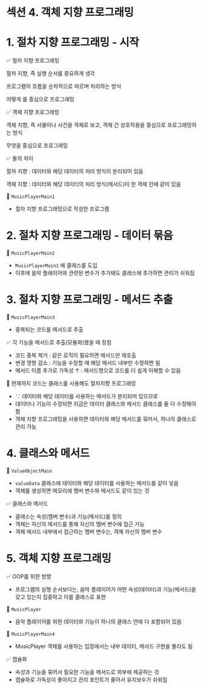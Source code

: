 # 섹션 4. 객체 지향 프로그래밍

# 1. 절차 지향 프로그래밍 - 시작

✅ 절차 지향 프로그래밍

절차 지향, 즉 실행 순서를 중요하게 생각

프로그램의 흐름을 순차적으로 따르며 처리하는 방식

어떻게 를 중심으로 프로그래밍

✅ 객체 지향 프로그래밍

객체 지향, 즉 사물이나 사건을 객체로 보고, 객체 간 상호작용을 중심으로 프로그래밍하는 방식

무엇을 중심으로 프로그래밍

✅ 둘의 차이

절차 지향 : 데이터와 해당 데이터의 처리 방식이 분리되어 있음

객체 지향 : 데이터와 해당 데이터의 처리 방식(메서드)이 한 객체 안에 같이 있음

🤖 `MusicPlayerMain1`

- 절차 지향 프로그래밍으로 작성한 프로그램

# 2. 절차 지향 프로그래밍 - 데이터 묶음

🤖 `MusicPlayerMain2`

- `MusicPlayerMain1` 에 클래스를 도입
- 이후에 음악 플레이어와 관련된 변수가 추가돼도 클래스에 추가하면 관리가 쉬워짐

# 3. 절차 지향 프로그래밍 - 메서드 추출

🤖 `MusicPlayerMain3`

- 중복되는 코드를 메서드로 추출

✅ 각 기능을 메서드로 추출(모듈화)했을 때 장점

- 코드 중복 제거 : 같은 로직이 필요하면 메서드만 재호출
- 변경 영향 감소 : 기능을 수정할 때 해당 메서드 내부만 수정하면 됨
- 메서드 이름 추가로 가독성 ↑ : 메서드명으로 코드를 더 쉽게 이해할 수 있음

🧐 현재까지 코드는 클래스를 사용해도 절차지향 프로그래밍

- ∵ 데이터와 해당 데이터를 사용하는 메서드가 분리되어 있으므로
- 데이터나 기능이 수정되면 지금은 데이터 클래스와 메서드 클래스를 둘 다 수정해야함
- 객체 지향 프로그래밍을 사용하면 데이터와 해당 메서드를 묶어서, 하나의 클래스로 관리 가능

# 4. 클래스와 메서드

🤖 `ValueObjectMain`

- `valueData` 클래스에 데이터와 해당 데이터를 사용하는 메서드를 같이 넣음
- 객체를 생성하면 메모리에 멤버 변수와 메서드도 같이 있는 것

✅ 클래스와 메서드

- 클래스는 속성(멤버 변수)과 기능(메서드)를 정의
- 객체는 자신의 메서드를 통해 자신의 멤버 변수에 접근 가능
- 객체 메서드 내부에서 접근하는 멤버 변수는, 객체 자신의 멤버 변수

# 5. 객체 지향 프로그래밍

✅ OOP를 위한 방향

- 프로그램의 실행 순서보다는, 음악 플레이어가 어떤 속성(데이터)과 기능(메서드)을 갖고 있는지 집중하고 이를 클래스로 표현

🤖 `MusicPlayer`

- 음악 플레이어를 위한 데이터와 기능이 하나의 클래스 안에 다 포함되어 있음

🤖 `MusicPlayerMain4`

- MusicPlayer 객체를 사용하는 입장에서는 내부 데이터, 메서드 구현을 몰라도 됨

✅ 캡슐화

- 속성과 기능을 묶어서 필요한 기능을 메서드로 외부에 제공하는 것
- 캡슐화로 가독성이 좋아지고 관리 포인트가 줄어서 유지보수가 쉬워짐